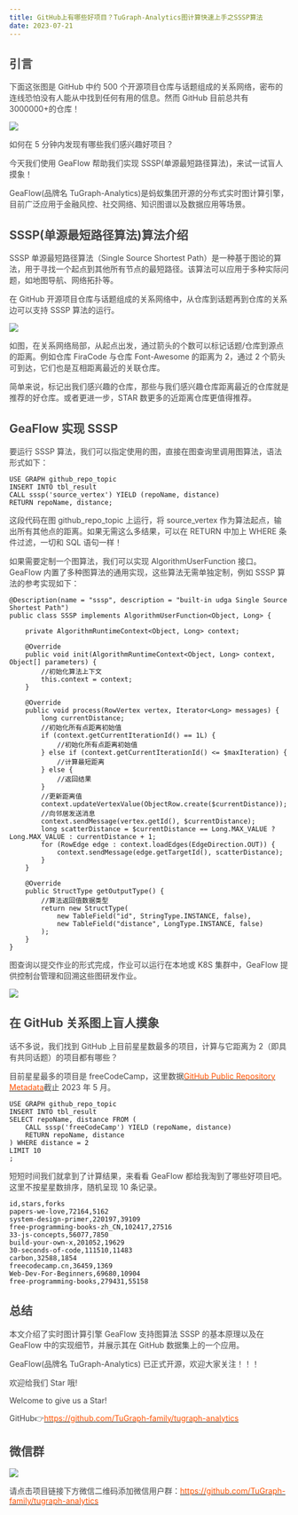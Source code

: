 ```yaml
---
title: GitHub上有哪些好项目？TuGraph-Analytics图计算快速上手之SSSP算法
date: 2023-07-21
---
```


## <font style="color:rgb(69, 69, 69);">引言</font>

<font style="color:rgb(69, 69, 69);">下面这张图是 GitHub 中约 500 个开源项目仓库与话题组成的关系网络，密布的连线恐怕没有人能从中找到任何有用的信息。然而 GitHub 目前总共有 3000000+的仓库！</font>

<!-- truncate -->

![](https://intranetproxy.alipay.com/skylark/lark/0/2025/png/96961/1755591806655-d5e22d15-81ca-4104-bd60-aa7f786760f6.png)

<font style="color:rgb(69, 69, 69);">如何在 5 分钟内发现有哪些我们感兴趣好项目？</font>

<font style="color:rgb(69, 69, 69);">今天我们使用 GeaFlow 帮助我们实现 SSSP(单源最短路径算法)，来试一试盲人摸象！</font>

<font style="color:rgb(69, 69, 69);">GeaFlow(品牌名 TuGraph-Analytics)是蚂蚁集团开源的分布式实时图计算引擎，目前广泛应用于金融风控、社交网络、知识图谱以及数据应用等场景。</font>

## <font style="color:rgb(69, 69, 69);">SSSP(单源最短路径算法)算法介绍</font>

<font style="color:rgb(69, 69, 69);">SSSP 单源最短路径算法（Single Source Shortest Path）是一种基于图论的算法，用于寻找一个起点到其他所有节点的最短路径。该算法可以应用于多种实际问题，如地图导航、网络拓扑等。</font>

<font style="color:rgb(69, 69, 69);">在 GitHub 开源项目仓库与话题组成的关系网络中，从仓库到话题再到仓库的关系边可以支持 SSSP 算法的运行。</font>

![](https://intranetproxy.alipay.com/skylark/lark/0/2025/png/96961/1755591759812-c2b7fa2a-01d3-4562-8b09-c77808435cc2.png)

<font style="color:rgb(69, 69, 69);">如图，在关系网络局部，从起点出发，通过箭头的个数可以标记话题/仓库到源点的距离。例如仓库 FiraCode 与仓库 Font-Awesome 的距离为 2，通过 2 个箭头可到达，它们也是互相距离最近的关联仓库。</font>

<font style="color:rgb(69, 69, 69);">简单来说，标记出我们感兴趣的仓库，那些与我们感兴趣仓库距离最近的仓库就是推荐的好仓库。或者更进一步，STAR 数更多的近距离仓库更值得推荐。</font>

## <font style="color:rgb(69, 69, 69);">GeaFlow 实现 SSSP</font>

<font style="color:rgb(69, 69, 69);">要运行 SSSP 算法，我们可以指定使用的图，直接在图查询里调用图算法，语法形式如下：</font>

```plain
USE GRAPH github_repo_topic
INSERT INTO tbl_result
CALL sssp('source_vertex') YIELD (repoName, distance)
RETURN repoName, distance;
```

<font style="color:rgb(69, 69, 69);">这段代码在图 github_repo_topic 上运行，将 source_vertex 作为算法起点，输出所有其他点的距离。如果无需这么多结果，可以在 RETURN 中加上 WHERE 条件过滤，一切和 SQL 语句一样！</font>

<font style="color:rgb(69, 69, 69);">如果需要定制一个图算法，我们可以实现 AlgorithmUserFunction 接口。GeaFlow 内置了多种图算法的通用实现，这些算法无需单独定制，例如 SSSP 算法的参考实现如下：</font>

```plain
@Description(name = "sssp", description = "built-in udga Single Source Shortest Path")
public class SSSP implements AlgorithmUserFunction<Object, Long> {

    private AlgorithmRuntimeContext<Object, Long> context;

    @Override
    public void init(AlgorithmRuntimeContext<Object, Long> context, Object[] parameters) {
        //初始化算法上下文
        this.context = context;
    }

    @Override
    public void process(RowVertex vertex, Iterator<Long> messages) {
        long currentDistance;
        //初始化所有点距离初始值
        if (context.getCurrentIterationId() == 1L) {
            //初始化所有点距离初始值
        } else if (context.getCurrentIterationId() <= $maxIteration) {
            //计算最短距离
        } else {
            //返回结果
        }
        //更新距离值
        context.updateVertexValue(ObjectRow.create($currentDistance));
        //向邻居发送消息
        context.sendMessage(vertex.getId(), $currentDistance);
        long scatterDistance = $currentDistance == Long.MAX_VALUE ? Long.MAX_VALUE : currentDistance + 1;
        for (RowEdge edge : context.loadEdges(EdgeDirection.OUT)) {
            context.sendMessage(edge.getTargetId(), scatterDistance);
        }
    }

    @Override
    public StructType getOutputType() {
        //算法返回值数据类型
        return new StructType(
            new TableField("id", StringType.INSTANCE, false),
            new TableField("distance", LongType.INSTANCE, false)
        );
    }
}
```

<font style="color:rgb(69, 69, 69);">图查询以提交作业的形式完成，作业可以运行在本地或 K8S 集群中，GeaFlow 提供控制台管理和回溯这些图研发作业。</font>

![](https://intranetproxy.alipay.com/skylark/lark/0/2025/png/96961/1755591761309-851b2211-a9bf-4ca0-bfc0-b781e12ad5ad.png)

## <font style="color:rgb(69, 69, 69);">在 GitHub 关系图上盲人摸象</font>

<font style="color:rgb(69, 69, 69);">话不多说，我们找到 GitHub 上目前星星数最多的项目，计算与它距离为 2（即具有共同话题）的项目都有哪些？</font>

<font style="color:rgb(69, 69, 69);">目前星星最多的项目是 freeCodeCamp，这里数据</font>[<font style="color:rgb(255, 81, 0);">GitHub Public Repository Metadata</font>](https://www.kaggle.com/datasets/pelmers/github-repository-metadata-with-5-stars)<font style="color:rgb(69, 69, 69);">截止 2023 年 5 月。</font>

```plain
USE GRAPH github_repo_topic
INSERT INTO tbl_result
SELECT repoName, distance FROM (
    CALL sssp('freeCodeCamp') YIELD (repoName, distance)
    RETURN repoName, distance
) WHERE distance = 2
LIMIT 10
;
```

<font style="color:rgb(69, 69, 69);">短短时间我们就拿到了计算结果，来看看 GeaFlow 都给我淘到了哪些好项目吧。这里不按星星数排序，随机呈现 10 条记录。</font>

```plain
id,stars,forks
papers-we-love,72164,5162
system-design-primer,220197,39109
free-programming-books-zh_CN,102417,27516
33-js-concepts,56077,7850
build-your-own-x,201052,19629
30-seconds-of-code,111510,11483
carbon,32588,1854
freecodecamp.cn,36459,1369
Web-Dev-For-Beginners,69680,10904
free-programming-books,279431,55158
```

## <font style="color:rgb(69, 69, 69);">总结</font>

<font style="color:rgb(69, 69, 69);">本文介绍了实时图计算引擎 GeaFlow 支持图算法 SSSP 的基本原理以及在 GeaFlow 中的实现细节，并展示其在 GitHub 数据集上的一个应用。</font>

<font style="color:rgb(69, 69, 69);">GeaFlow(品牌名 TuGraph-Analytics) 已正式开源，欢迎大家关注！！！</font>

<font style="color:rgb(69, 69, 69);">欢迎给我们 Star 哦!</font>

<font style="color:rgb(69, 69, 69);">Welcome to give us a Star!</font>

<font style="color:rgb(69, 69, 69);">GitHub</font><font style="color:rgb(69, 69, 69);">👉</font>[<font style="color:rgb(255, 81, 0);">https://github.com/TuGraph-family/tugraph-analytics</font>](https://github.com/TuGraph-family/tugraph-analytics)

## <font style="color:rgb(69, 69, 69);">微信群</font>

![](https://intranetproxy.alipay.com/skylark/lark/0/2025/png/96961/1755591744911-4383871d-f60b-4fb4-8ee1-435a8ed702d0.png)

<font style="color:rgb(69, 69, 69);">请点击项目链接下方微信二维码添加微信用户群：</font>[<font style="color:rgb(255, 81, 0);">https://github.com/TuGraph-family/tugraph-analytics</font>](https://github.com/TuGraph-family/tugraph-analytics)
